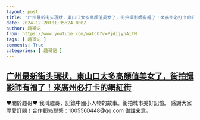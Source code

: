 ```yaml
---
layout: post
title: "广州最新街头現狀，東山口太多高顏值美女了，街拍攝影師有福了！來廣州必打卡的網紅街"
date: 2024-12-20T01:35:24.000Z
author: 趣哥记
from: https://www.youtube.com/watch?v=PjdijynAiTM
tags: [ 趣哥记 ]
comments: True
categories: [ 趣哥记 ]
---
```

<!--1734658524000-->
[广州最新街头現狀，東山口太多高顏值美女了，街拍攝影師有福了！來廣州必打卡的網紅街](https://www.youtube.com/watch?v=PjdijynAiTM)
------

<div>
♥關於趣哥♥  我叫趣哥，記錄中國小人物的故事。街拍城市美好記憶。  感謝大家厚愛訂閱！合作郵箱聯繫：1005560448@qq.com 備註來意。
</div>
